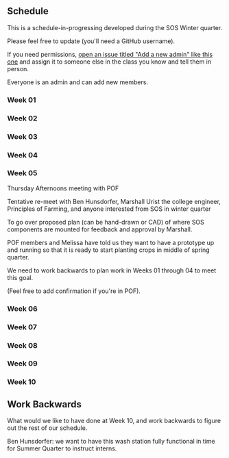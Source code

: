 
## Schedule

This is a schedule-in-progressing developed during the SOS Winter quarter.

Please feel free to update (you'll need a GitHub username).

If you need permissions, [open an issue titled "Add a new admin" like this one](https://github.com/TheEvergreenStateCollege/upper-division-cs-24-25/issues/69) and assign it to someone else in the class you know and tell them in person.

Everyone is an admin and can add new members.

### Week 01

### Week 02

### Week 03

### Week 04

### Week 05

Thursday Afternoons meeting with POF

Tentative re-meet with Ben Hunsdorfer, Marshall Urist the college engineer, Principles of Farming, and anyone interested from SOS in winter quarter

To go over proposed plan (can be hand-drawn or CAD) of where SOS components are mounted for feedback and approval by Marshall.

POF members and Melissa have told us they want to have a prototype up and running so that it is ready to start planting
crops in middle of spring quarter.

We need to work backwards to plan work in Weeks 01 through 04 to meet this goal.

(Feel free to add confirmation if you're in POF).

### Week 06

### Week 07

### Week 08

### Week 09

### Week 10

## Work Backwards

What would we like to have done at Week 10, and work backwards to figure out the rest of our schedule.

Ben Hunsdorfer: we want to have this wash station fully functional in time for Summer Quarter to instruct interns.
